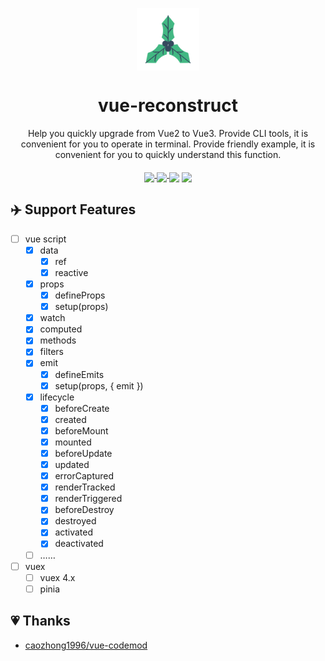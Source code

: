 
<p align="center">
  <a href="https://github.com/murongg/vue-reconstruct">
    <img align="middle" src="https://raw.githubusercontent.com/murongg/vue-reconstruct/main/playground/public/icon.svg" width="100px">
  </a>
  <h1 align="center">vue-reconstruct</h1>
</p>

<p align="center"> 
Help you quickly upgrade from Vue2 to Vue3. Provide CLI tools, it is convenient for you to operate in terminal. Provide friendly example, it is convenient for you to quickly understand this function.
</p>

<p align="center">
  <a href="https://www.npmjs.com/package/@vue-reconstruct/core">
    <img align="middle" src="https://img.shields.io/npm/v/@vue-reconstruct/core/latest">
  </a>
  <a href="https://github.com/murongg/vue-reconstruct/blob/main/LICENSE">
    <img align="middle" src="https://img.shields.io/github/license/murongg/vue-reconstruct">
  <a/>
  <img align="middle" src="https://img.shields.io/badge/jscodeshift-v0.13.1-yellowgreen">
  <img align="middle" src="https://img.shields.io/github/languages/top/murongg/vue-reconstruct">
</p>

## ✈️ Support Features
- [ ] vue script
  - [x] data
    - [x] ref
    - [x] reactive
  - [x] props
    - [x] defineProps
    - [x] setup(props) 
  - [x] watch
  - [x] computed 
  - [x] methods 
  - [x] filters 
  - [x] emit
    - [x] defineEmits
    - [x] setup(props, { emit }) 
  - [x] lifecycle
    - [x] beforeCreate 
    - [x] created
    - [x] beforeMount
    - [x] mounted
    - [x] beforeUpdate
    - [x] updated
    - [x] errorCaptured
    - [x] renderTracked
    - [x] renderTriggered
    - [x] beforeDestroy
    - [x] destroyed
    - [x] activated
    - [x] deactivated
  - [ ] ……
- [ ] vuex
  - [ ] vuex 4.x
  - [ ] pinia

## 💗 Thanks

- [caozhong1996/vue-codemod](https://github.com/caozhong1996/vue-codemod)

